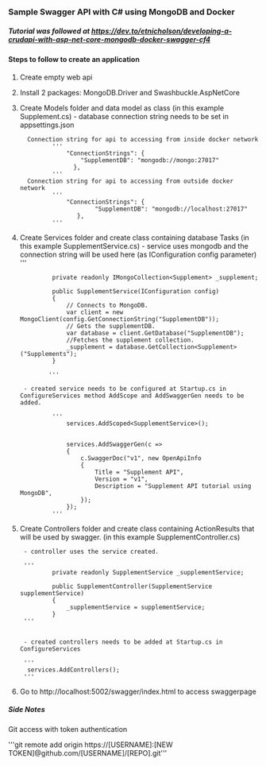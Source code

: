 ﻿### Sample Swagger API with C# using MongoDB and Docker

##### Tutorial was followed at https://dev.to/etnicholson/developing-a-crudapi-with-asp-net-core-mongodb-docker-swagger-cf4 

#### Steps to follow to create an application

1. Create empty web api
2. Install 2 packages: MongoDB.Driver and Swashbuckle.AspNetCore

3. Create Models folder and data model as class (in this example Supplement.cs)
        - database connection string needs to be set in appsettings.json

         Connection string for api to accessing from inside docker network 
                '''
                    "ConnectionStrings": {
                        "SupplementDB": "mongodb://mongo:27017"
                      },
                '''
         Connection string for api to accessing from outside docker network
                '''
                    "ConnectionStrings": {
                            "SupplementDB": "mongodb://localhost:27017"
                       },
                '''

4. Create Services folder and create class containing database Tasks (in this example SupplementService.cs)
        - service uses mongodb and the connection string will be used here (as IConfiguration config parameter)
               '''

                private readonly IMongoCollection<Supplement> _supplement;

                public SupplementService(IConfiguration config)
                {
                    // Connects to MongoDB.
                    var client = new MongoClient(config.GetConnectionString("SupplementDB"));
                    // Gets the supplementDB.
                    var database = client.GetDatabase("SupplementDB");
                    //Fetches the supplement collection.
                    _supplement = database.GetCollection<Supplement>("Supplements");
                }

               '''
            
        - created service needs to be configured at Startup.cs in ConfigureServices method AddScope and AddSwaggerGen needs to be added.

                '''
                    services.AddScoped<SupplementService>();


                    services.AddSwaggerGen(c =>
                    {
                        c.SwaggerDoc("v1", new OpenApiInfo
                        {
                            Title = "Supplement API",
                            Version = "v1",
                            Description = "Supplement API tutorial using MongoDB",
                        });
                    });
                '''


5. Create Controllers folder and create class containing ActionResults that will be used by swagger. (in this example SupplementController.cs)

        - controller uses the service created.

        '''
                private readonly SupplementService _supplementService;

                public SupplementController(SupplementService supplementService)
                {
                    _supplementService = supplementService;
                }
        '''


        - created controllers needs to be added at Startup.cs in ConfigureServices

        '''
         services.AddControllers();
        '''




6. Go to http://localhost:5002/swagger/index.html to access swaggerpage



##### Side Notes

Git access with token authentication

'''git remote add origin https://[USERNAME]:[NEW TOKEN]@github.com/[USERNAME]/[REPO].git'''